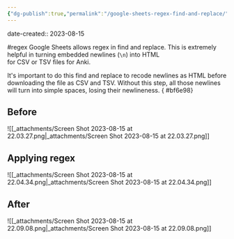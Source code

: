 ```yaml
---
{"dg-publish":true,"permalink":"/google-sheets-regex-find-and-replace/","tags":["#regex"],"noteIcon":"2"}
---
```


date-created:: 2023-08-15

#regex
Google Sheets allows regex in find and replace. This is extremely helpful in turning embedded newlines (`\n`) into HTML <br/> for CSV or TSV files for Anki. 

It's important to do this find and replace to recode newlines as HTML before downloading the file as CSV and TSV. Without this step, all those newlines will turn into simple spaces, losing their newlineness.
{ #bf6e98}

## Before
![[_attachments/Screen Shot 2023-08-15 at 22.03.27.png\|_attachments/Screen Shot 2023-08-15 at 22.03.27.png]]
## Applying regex

![[_attachments/Screen Shot 2023-08-15 at 22.04.34.png\|_attachments/Screen Shot 2023-08-15 at 22.04.34.png]]
## After

![[_attachments/Screen Shot 2023-08-15 at 22.09.08.png\|_attachments/Screen Shot 2023-08-15 at 22.09.08.png]]

